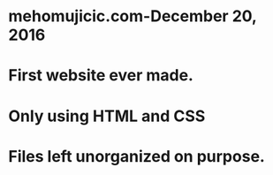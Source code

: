 ﻿# mehomujicic.com-December 20, 2016

# First website ever made. 

# Only using HTML and CSS

# Files left unorganized on purpose. 
